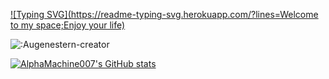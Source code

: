 [![Typing SVG](https://readme-typing-svg.herokuapp.com/?lines=Welcome to my space;Enjoy your life)](https://git.io/typing-svg)

![:Augenestern-creator](https://count.getloli.com/get/@:AlphaMachine007)

[![AlphaMachine007's GitHub stats](https://github-readme-stats.vercel.app/api?username=AlphaMachine007)](https://github.com/anuraghazra/github-readme-stats)
